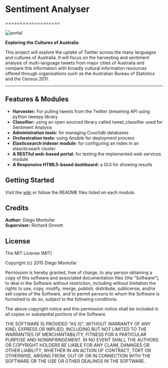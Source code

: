 # Sentiment Analyser
===================

![portal](https://github.com/diogonal/SentimentAnalyser/blob/master/wiki/img/portal_complete.jpg)

**Exploring the Cultures of Australia**

This project will explore the uptake of Twitter across the many languages and cultures of Australia. 
It will focus on the harvesting and sentiment analysis of multi-language tweets from major cities of Australia and compare this information with broadly cultural information resources offered through organisations such as the Australian Bureau of Statistics and the Census 2011. 
________________

## Features & Modules

* **Harvester:** For pulling tweets from the Twitter streaming API using python tweepy library<br>
* **Classifier:** using an open sourced library called tweet_classifier used for Sentiment Analysis<br>
* **Administration tools:** for managing Couchdb databases<br>
* **Orchestration tools:** using Ansible for deployment process<br>
* **Elasticsearch indexer module:** for configuring an index in an elascticsearh cluster<br> 
* **A RESTful web-based portal:** for testing the implemented web services module<br>
* **A Responsive HTML5-based dashboard:** a GUI for showing results<br>

## Getting Started

Visit the [wiki](https://github.com/diogonal/SentimentAnalyser/wiki) or follow the README files listed on each module.

## Credits

**Author:** Diego Montufar<br>
**Supervisor:** Richard Sinnott

## License

The MIT License (MIT)

Copyright (c) 2015 Diego Montufar

Permission is hereby granted, free of charge, to any person obtaining a copy of this software and associated documentation files (the "Software"), to deal in the Software without restriction, including without limitation the rights to use, copy, modify, merge, publish, distribute, sublicense, and/or sell copies of the Software, and to permit persons to whom the Software is furnished to do so, subject to the following conditions:

The above copyright notice and this permission notice shall be included in all copies or substantial portions of the Software.

THE SOFTWARE IS PROVIDED "AS IS", WITHOUT WARRANTY OF ANY KIND, EXPRESS OR IMPLIED, INCLUDING BUT NOT LIMITED TO THE WARRANTIES OF MERCHANTABILITY, FITNESS FOR A PARTICULAR PURPOSE AND NONINFRINGEMENT. IN NO EVENT SHALL THE AUTHORS OR COPYRIGHT HOLDERS BE LIABLE FOR ANY CLAIM, DAMAGES OR OTHER LIABILITY, WHETHER IN AN ACTION OF CONTRACT, TORT OR OTHERWISE, ARISING FROM, OUT OF OR IN CONNECTION WITH THE SOFTWARE OR THE USE OR OTHER DEALINGS IN THE SOFTWARE.
